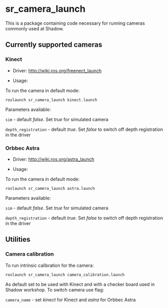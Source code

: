 # sr_camera_launch

This is a package containing code necessary for running cameras commonly used at Shadow.

## Currently supported cameras
### Kinect
- Driver: <http://wiki.ros.org/freenect_launch>

- Usage:

To run the camera in default mode:

`roslaunch sr_camera_launch kinect.launch`

Parameters available:

`sim` - default *false*. Set *true* for simulated camera

`depth_registration` - default *true*. Set *false* to switch off depth registration in the driver

### Orbbec Astra
- Driver: <http://wiki.ros.org/astra_launch>

- Usage:

To run the camera in default mode:

`roslaunch sr_camera_launch astra.launch`

Parameters available:

`sim` - default *false*. Set *true* for simulated camera

`depth_registration` - default *true*. Set *false* to switch off depth registration in the driver

## Utilities
### Camera calibration
To run intrinsic calibration for the camera:

`roslaunch sr_camera_launch camera_calibration.launch`

As default set to be used with Kinect and with a checker board used in Shadow workshop. To switch camera use flag:

`camera_name` - set *kinect* for Kinect and *astra* for Orbbec Astra
